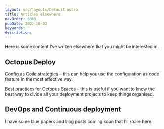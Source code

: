 ```yaml
---
layout: src/layouts/Default.astro
title: Articles elsewhere
navOrder: 6000
pubDate: 2022-10-02
keywords: 
description: 
---
```


Here is some content I’ve written elsewhere that you might be interested in.

## Octopus Deploy

[Config as Code strategies](https://octopus.com/blog/config-as-code-strategies) – this can help you use the configuration as code feature in the most effective way.

[Best practices for Octopus Spaces](https://octopus.com/blog/best-practices-spaces) – this is useful if you want to know the best way to divide all your deployment projects to keep things organised.

## DevOps and Continuous deployment

I have some blue papers and blog posts coming soon that I’ll share here.